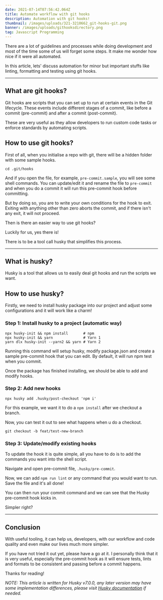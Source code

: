 ```yaml
---
date: 2021-07-14T07:56:42.064Z
title: Automate workflow with git hooks
description: Automation with git hooks!
thumbnail: /images/uploads/321-3210662_git-hooks-git.png
banner: /images/uploads/githooksdirectory.png
tag: Javascript Programming
---
```


There are a lot of guidelines and processes while doing development and most of the time some of us will forget some steps. It make me wonder how nice if it were all automated.

In this article, lets' discuss automation for minor but important stuffs like linting, formatting and testing using git hooks.

---

## What are git hooks?

Git hooks are scripts that you can set up to run at certain events in the Git lifecycle. These events include different stages of a commit, like before a commit (pre-commit) and after a commit (post-commit).

These are very useful as they allow developers to run custom code tasks or enforce standards by automating scripts.

## How to use git hooks?

First of all, when you initialise a repo with git, there will be a hidden folder with some sample hooks.

```
cd .git/hooks
```

And if you open the file, for example, `pre-commit.sample`, you will see some shell commands. You can update/edit it and rename the file to `pre-commit` and when you do a commit it will run this pre-commit hook before committing.

But by doing so, you are to write your own conditions for the hook to exit. Exiting with anything other than zero aborts the commit, and if there isn't any exit, it will not proceed.

Then is there an easier way to use git hooks?

Luckily for us, yes there is!

There is to be a tool call husky that simplifies this process.

---

## What is husky?

Husky is a tool that allows us to easily deal git hooks and run the scripts we want.

## How to use husky?

Firstly, we need to install husky package into our project and adjust some configurations and it will work like a charm!

### Step 1: Install husky to a project (automatic way)

```
npx husky-init && npm install       # npm
npx husky-init && yarn              # Yarn 1
yarn dlx husky-init --yarn2 && yarn # Yarn 2
```

Running this command will setup husky, modify package.json and create a sample pre-commit hook that you can edit. By default, it will run npm test when you commit.

Once the package has finished installing, we should be able to add and modify hooks.

### Step 2: Add new hooks

```
npx husky add .husky/post-checkout 'npm i'
```

For this example, we want it to do a `npm install` after we checkout a branch.

Now, you can test it out to see what happens when u do a checkout.

```
git checkout -b feat/test-new-branch
```

### Step 3: Update/modify existing hooks

To update the hook it is quite simple, all you have to do is to add the commands you want into the shell script.

Navigate and open pre-commit file, `.husky/pre-commit`.

Now, we can add `npm run lint` or any command that you would want to run. Save the file and it's all done!

You can then run your commit command and we can see that the Husky pre-commit hook kicks in.

Simpler right?

---

## Conclusion

With useful tooling, it can help us, developers, with our workflow and code quality and even make our lives much more simpler.

If you have not tried it out yet, please have a go at it. I personally think that it is very useful, especially the pre-commit hook as it will ensure tests, lints and formats to be consistent and passing before a commit happens.

Thanks for reading!

_NOTE: This article is written for Husky v7.0.0, any later version may have some implementation differences, please visit [Husky documentation](https://typicode.github.io/husky/#/) if needed._
